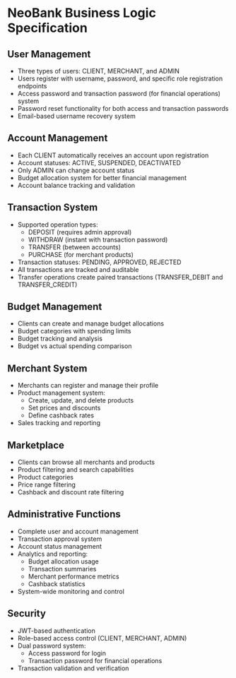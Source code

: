 # NeoBank Business Logic Specification

## User Management
- Three types of users: CLIENT, MERCHANT, and ADMIN
- Users register with username, password, and specific role registration endpoints
- Access password and transaction password (for financial operations) system
- Password reset functionality for both access and transaction passwords
- Email-based username recovery system

## Account Management
- Each CLIENT automatically receives an account upon registration
- Account statuses: ACTIVE, SUSPENDED, DEACTIVATED
- Only ADMIN can change account status
- Budget allocation system for better financial management
- Account balance tracking and validation

## Transaction System
- Supported operation types:
  - DEPOSIT (requires admin approval)
  - WITHDRAW (instant with transaction password)
  - TRANSFER (between accounts)
  - PURCHASE (for merchant products)
- Transaction statuses: PENDING, APPROVED, REJECTED
- All transactions are tracked and auditable
- Transfer operations create paired transactions (TRANSFER_DEBIT and TRANSFER_CREDIT)

## Budget Management
- Clients can create and manage budget allocations
- Budget categories with spending limits
- Budget tracking and analysis
- Budget vs actual spending comparison

## Merchant System
- Merchants can register and manage their profile
- Product management system:
  - Create, update, and delete products
  - Set prices and discounts
  - Define cashback rates
- Sales tracking and reporting

## Marketplace
- Clients can browse all merchants and products
- Product filtering and search capabilities
- Product categories
- Price range filtering
- Cashback and discount rate filtering

## Administrative Functions
- Complete user and account management
- Transaction approval system
- Account status management
- Analytics and reporting:
  - Budget allocation usage
  - Transaction summaries
  - Merchant performance metrics
  - Cashback statistics
- System-wide monitoring and control

## Security
- JWT-based authentication
- Role-based access control (CLIENT, MERCHANT, ADMIN)
- Dual password system:
  - Access password for login
  - Transaction password for financial operations
- Transaction validation and verification
